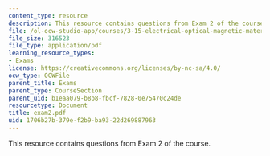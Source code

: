```yaml
---
content_type: resource
description: This resource contains questions from Exam 2 of the course.
file: /ol-ocw-studio-app/courses/3-15-electrical-optical-magnetic-materials-and-devices-fall-2006/1706b27b379ef2b9ba9322d269887963_exam2.pdf
file_size: 316523
file_type: application/pdf
learning_resource_types:
- Exams
license: https://creativecommons.org/licenses/by-nc-sa/4.0/
ocw_type: OCWFile
parent_title: Exams
parent_type: CourseSection
parent_uid: b1eaa079-b8b8-fbcf-7828-0e75470c24de
resourcetype: Document
title: exam2.pdf
uid: 1706b27b-379e-f2b9-ba93-22d269887963
---
```

This resource contains questions from Exam 2 of the course.